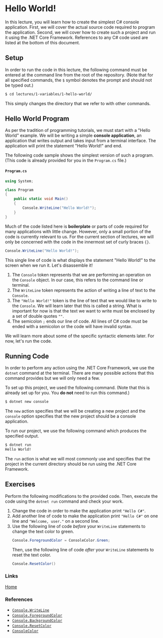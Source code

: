 # Hello World!

In this lecture, you will learn how to create the simplest C# console application. First, we will cover the actual source code required to program the application. Second, we will cover how to create such a project and run it using the .NET Core Framework. References to any C# code used are listed at the bottom of this document.

## Setup

In order to run the code in this lecture, the following command must be entered at the command line from the root of the repository. (Note that for all specified commands, the `$` symbol denotes the prompt and should not be typed out.)

```bash
$ cd lectures/1-variables/1-hello-world/
```

This simply changes the directory that we refer to with other commands.

## Hello World Program

As per the tradition of programming tutorials, we must start with a "Hello World" example. We will be writing a simple **console application**, an application that writes output and takes input from a terminal interface. The application will print the statement "Hello World!" and end.

The following code sample shows the simplest version of such a program. (This code is already provided for you in the `Program.cs` file.)

#### `Program.cs`
```csharp
using System;

class Program
{
    public static void Main()
    {
        Console.WriteLine("Hello World!");
    }
}
```
Much of the code listed here is **boilerplate** or parts of code required for many applications with little change. However, only a small portion of the code is currently relevant to us. For the current section of lectures, we will only be concerned with the code in the innermost set of curly braces `{}`.

```csharp
Console.WriteLine("Hello World!");
```

This single line of code is what displays the statement "Hello World!" to the screen when we run it. Let's disassemble it!

1. The `Console` token represents that we are performing an operation on the `Console` object. In our case, this refers to the command line or terminal.
2. The `WriteLine` token represents the action of writing a line of text to the `Console`.
3. The `"Hello World!"` token is the line of text that we would like to write to the `Console`. We will learn later that this is called a string. What is important for now is that the text we want to write must be enclosed by a set of double quotes `""`.
4. The semicolon `;` ends our line of code. All lines of C# code must be ended with a semicolon or the code will have invalid syntax.

We will learn more about some of the specific syntactic elements later. For now, let's run the code.

## Running Code

In order to perform any action using the .NET Core Framework, we use the `dotnet` command at the terminal. There are many possible actions that this command provides but we will only need a few.

To set up this project, we used the following command. (Note that this is already set up for you. You **do not** need to run this command.)
```bash
$ dotnet new console
```
The `new` action specifies that we will be creating a new project and the `console` option specifies that the new project should be a console application.

To run our project, we use the following command  which produces the specified output.
```bash
$ dotnet run
Hello World!
```
The `run` action is what we will most commonly use and specifies that the project in the current directory should be run using the .NET Core Framework.

## Exercises

Perform the following modifications to the provided code. Then, execute the code using the `dotnet run` command and check your work.

1. Change the code in order to make the application print `"Hello C#"`.
2. Add another line of code to make the application print `"Hello C#"` on one line and `"Welcome, user."` on a second line. 
3. Use the following line of code *before* your `WriteLine` statements to change the text color to green.
    ```csharp
    Console.ForegroundColor = ConsoleColor.Green;
    ```
    Then, use the following line of code *after* your `WriteLine` statements to reset the text color.
    ```csharp
    Console.ResetColor()
    ```

### Links
[Home](../../)

### References
- [`Console.WriteLine`](https://docs.microsoft.com/en-us/dotnet/api/system.console.writeline)
- [`Console.ForegroundColor`](https://docs.microsoft.com/en-us/dotnet/api/system.console.foregroundcolor)
- [`Console.BackgroundColor`](https://docs.microsoft.com/en-us/dotnet/api/system.console.backgroundcolor)
- [`Console.ResetColor`](https://docs.microsoft.com/en-us/dotnet/api/system.console.resetcolor)
- [`ConsoleColor`](https://docs.microsoft.com/en-us/dotnet/api/system.consolecolor)